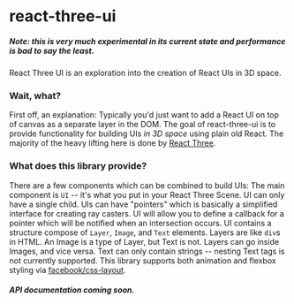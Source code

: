 # react-three-ui
##### Note: this is very much experimental in its current state and performance is bad to say the least.
React Three UI is an exploration into the creation of React UIs in 3D space.

### Wait, what?
First off, an explanation: Typically you'd just want to add a React UI on top of canvas as a separate layer in the DOM. The goal of react-three-ui is to provide functionality for building UIs *in 3D space* using plain old React. The majority of the heavy lifting here is done by [React Three](https://github.com/Izzimach/react-three).

### What does this library provide?
There are a few components which can be combined to build UIs: The main component is `UI` -- it's what you put in your React Three Scene. UI can only have a single child. UIs can have "pointers" which is basically a simplified interface for creating ray casters. UI will allow you to define a callback for a pointer which will be notified when an intersection occurs. UI contains a structure compose of `Layer`, `Image`, and `Text` elements. Layers are like `div`s in HTML. An Image is a type of Layer, but Text is not. Layers can go inside Images, and vice versa. Text can only contain strings -- nesting Text tags is not currently supported. This library supports both animation and flexbox styling via [facebook/css-layout](https://github.com/facebook/css-layout).

##### API documentation coming soon.
